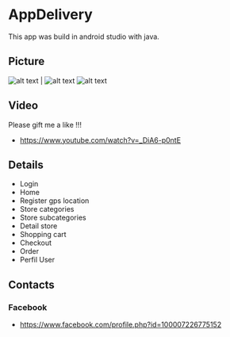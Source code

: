 # AppDelivery

This app was build in android studio with java.


## Picture

![alt text](https://firebasestorage.googleapis.com/v0/b/yegoo-a857b.appspot.com/o/Screenshot_20201114_171459%20(1).jpg?alt=media&token=a79a382a-fb8b-41b8-b972-2e88dfa55592) | ![alt text](https://firebasestorage.googleapis.com/v0/b/yegoo-a857b.appspot.com/o/Screenshot_20201114_171626.jpg?alt=media&token=9ea501ca-1649-452f-aee9-b0b93677f3bc) 
![alt text](https://firebasestorage.googleapis.com/v0/b/yegoo-a857b.appspot.com/o/Screenshot_20201114_171634.jpg?alt=media&token=42468b29-5c75-481c-a758-e17d574a69c0)

## Video

Please gift me a like !!!

- https://www.youtube.com/watch?v=_DiA6-p0ntE

## Details 

- Login
- Home 
- Register gps location
- Store categories
- Store subcategories
- Detail store
- Shopping cart
- Checkout
- Order
- Perfil User

## Contacts

### Facebook 
- https://www.facebook.com/profile.php?id=100007226775152



